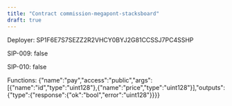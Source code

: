 ```yaml
---
title: "Contract commission-megapont-stacksboard"
draft: true
---
```

Deployer: SP1F6E7S7SEZZ2R2VHCY0BYJ2G81CCSSJ7PC4SSHP

SIP-009: false

SIP-010: false

Functions:
{"name":"pay","access":"public","args":[{"name":"id","type":"uint128"},{"name":"price","type":"uint128"}],"outputs":{"type":{"response":{"ok":"bool","error":"uint128"}}}}
